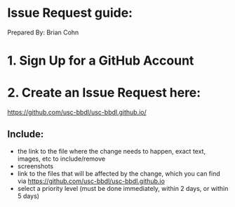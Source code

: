 # Issue Request guide:
Prepared By: Brian Cohn 



# 1. Sign Up for a GitHub Account
# 2. Create an Issue Request here:
https://github.com/usc-bbdl/usc-bbdl.github.io/

## Include: 
- the link to the file where the change needs to happen, exact text, images, etc to include/remove
- screenshots
- link to the files that will be affected by the change, which you can find via https://github.com/usc-bbdl/usc-bbdl.github.io
- select a priority level (must be done immediately, within 2 days, or within 5 days)
